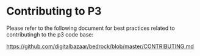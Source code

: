 # Contributing to P3

Please refer to the following document for best practices related to
contributingh to the p3 code base:

https://github.com/digitalbazaar/bedrock/blob/master/CONTRIBUTING.md

